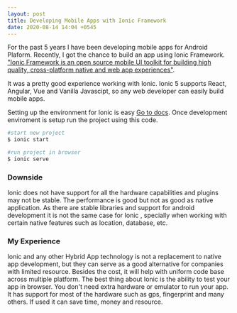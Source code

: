 ```yaml
---
layout: post
title: Developing Mobile Apps with Ionic Framework
date: 2020-08-14 14:04 +0545
---
```

For the past 5 years I have been developing mobile apps for Android Plaform. Recently, I got the chance to build an app using Ionic Framework. <a href="https://ionicframework.com/" target="_blank" rel="noopener"> "Ionic Framework  is an open source mobile UI toolkit for building high quality, cross-platform native and web app experiences"</a>.

 It was a pretty good experience working with Ionic. Ionic 5 supports React, Angular, Vue and Vanilla Javascipt, so any web developer can easily build mobile apps. 

 Setting up the environment for Ionic is easy <a href="https://ionicframework.com/docs" target="_blank" rel="noopener"> Go to docs</a>. Once development enviroment is setup run the project using this code. 

 ```bash
 #start new project
$ ionic start

#run project in browser
$ ionic serve
```

### Downside 
Ionic does not have support for all the hardware capabilities and plugins may not be stable. The performance is good but not as good as native application. As there are stable libraries and support for android development it is not the same case for Ionic , specially when working with certain native features such as location, database, etc. 

### My Experience
Ionic and any other Hybrid App technology is not a replacement to native app development, but they can serve as a good alternative for companies with limited resource. Besides the cost, it will help with uniform code base across multiple platform. The best thing about Ionic is the ability to test your app in browser. You don't need extra hardware or emulator to run your app. It has support for most of the hardware such as gps, fingerprint and many others. If used it can save time, money and resource.  

